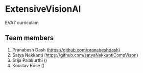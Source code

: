 # ExtensiveVisionAI
EVA7 curriculam

## Team members
1. Pranabesh Dash (https://github.com/pranabeshdash)
2. Satya Nekkanti (https://github.com/satyaNekkantiCompVison)
3. Srija Palakurthi ()
4. Koustav Bose ()